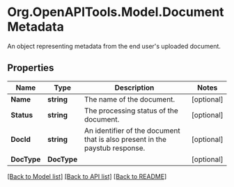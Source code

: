 # Org.OpenAPITools.Model.DocumentMetadata
An object representing metadata from the end user's uploaded document.

## Properties

Name | Type | Description | Notes
------------ | ------------- | ------------- | -------------
**Name** | **string** | The name of the document. | [optional] 
**Status** | **string** | The processing status of the document. | [optional] 
**DocId** | **string** | An identifier of the document that is also present in the paystub response. | [optional] 
**DocType** | **DocType** |  | [optional] 

[[Back to Model list]](../README.md#documentation-for-models) [[Back to API list]](../README.md#documentation-for-api-endpoints) [[Back to README]](../README.md)

